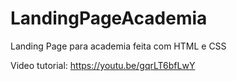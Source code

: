 # LandingPageAcademia
Landing Page para academia feita com HTML e CSS

Video tutorial: https://youtu.be/gqrLT6bfLwY
